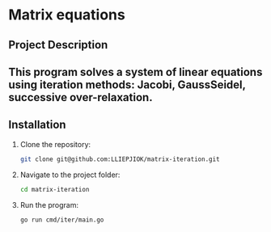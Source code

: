 # Matrix equations

## Project Description

## This program solves a system of linear equations using iteration methods: Jacobi, GaussSeidel, successive over-relaxation.

## Installation

1. Clone the repository:

   ```bash
   git clone git@github.com:LLIEPJIOK/matrix-iteration.git
   ```

2. Navigate to the project folder:

   ```bash
   cd matrix-iteration
   ```

3. Run the program:

   ```bash
   go run cmd/iter/main.go
   ```
